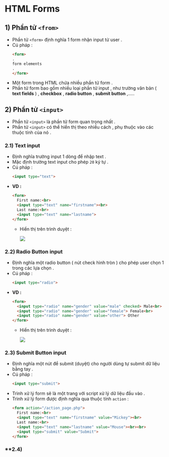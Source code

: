 # HTML Forms
## **1) Phần tử `<from>`**
- Phần tử `<form>` định nghĩa 1 form nhận input từ user .
- Cú pháp :
    ```html
    <form>
    .
    form elements
    .
    </form>
    ```
- Một form trong HTML chứa nhiều phần tử form .
- Phần tử form bao gồm nhiều loại phần tử input , như trường văn bản ( **text fields** ) , **checkbox** , **radio button** , **submit button** ,.....
## **2) Phần tử `<input>`**
- Phần tử `<input>` là phần tử form quan trọng nhất .
- Phần tử `<input>` có thể hiển thị theo nhiều cách , phụ thuộc vào các thuộc tính của nó .
### **2.1) Text input**
- Định nghĩa trường input 1 dòng để nhập text .
- Mặc định trường text input cho phép `20` ký tự .
- Cú pháp : 
    ```html
    <input type="text">
    ```
- **VD :**
    ```html
    <form>
      First name:<br>
      <input type="text" name="firstname"><br>
      Last name:<br>
      <input type="text" name="lastname">
    </form>
    ```
    - Hiển thị trên trình duyệt :

        <img src=https://i.imgur.com/LCEDWy3.png>

### **2.2) Radio Button input**
- Định nghĩa một radio button ( nút check hình tròn ) cho phép user chọn 1 trong các lựa chọn .
- Cú pháp :
    ```html
    <input type="radio">
    ```
- **VD :**
    ```html
    <form>
      <input type="radio" name="gender" value="male" checked> Male<br>
      <input type="radio" name="gender" value="female"> Female<br>
      <input type="radio" name="gender" value="other"> Other
    </form>
    ```
    - Hiển thị trên trình duyệt :

        <img src=https://i.imgur.com/2nn367V.png>

### **2.3) Submit Button input**
- Định nghĩa một nút để submit (duyệt) cho người dùng tự submit dữ liệu bằng tay .
- Cú pháp :
    ```html
    <input type="submit">
    ```
- Trình xử lý form sẽ là một trang với script xử lý dữ liệu đầu vào .
- Trình xử lý form được định nghĩa qua thuộc tính `action` :
    ```html
    <form action="/action_page.php">
      First name:<br>
      <input type="text" name="firstname" value="Mickey"><br>
      Last name:<br>
      <input type="text" name="lastname" value="Mouse"><br><br>
      <input type="submit" value="Submit">
    </form>
    ```
### **2.4) 